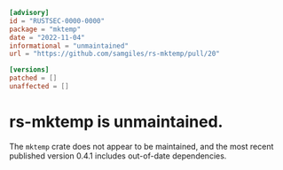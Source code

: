 ```toml
[advisory]
id = "RUSTSEC-0000-0000"
package = "mktemp"
date = "2022-11-04"
informational = "unmaintained"
url = "https://github.com/samgiles/rs-mktemp/pull/20"

[versions]
patched = []
unaffected = []
```

# rs-mktemp is unmaintained.

The `mktemp` crate does not appear to be maintained, and the most recent
published version 0.4.1 includes out-of-date dependencies.

